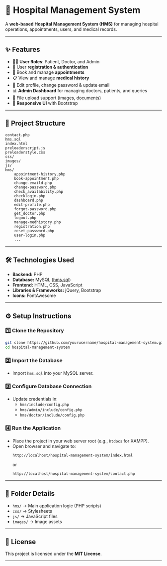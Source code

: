 # 🏥 Hospital Management System  

A **web-based Hospital Management System (HMS)** for managing hospital operations, appointments, users, and medical records.  

---

## ✨ Features  

- 👨‍⚕️ **User Roles**: Patient, Doctor, and Admin  
- 🔑 User **registration & authentication**  
- 📅 Book and manage **appointments**  
- 📋 View and manage **medical history**  
- 📝 Edit profile, change password & update email  
- 📊 **Admin Dashboard** for managing doctors, patients, and queries  
- 📂 File upload support (images, documents)  
- 📱 **Responsive UI** with Bootstrap  

---

## 📂 Project Structure  

```
contact.php
hms.sql
index.html
preloaderscript.js
preloaderstyle.css
css/
images/
js/
hms/
    appointment-history.php
    book-appointment.php
    change-emaild.php
    change-password.php
    check_availability.php
    checklogin.php
    dashboard.php
    edit-profile.php
    forgot-password.php
    get_doctor.php
    logout.php
    manage-medhistory.php
    registration.php
    reset-password.php
    user-login.php
    ...
```

---

## 🛠️ Technologies Used  

- **Backend:** PHP  
- **Database:** MySQL ([hms.sql](hms.sql))  
- **Frontend:** HTML, CSS, JavaScript  
- **Libraries & Frameworks:** jQuery, Bootstrap  
- **Icons:** FontAwesome  

---

## ⚙️ Setup Instructions  

### 1️⃣ Clone the Repository  
```sh
git clone https://github.com/yourusername/hospital-management-system.git](https://github.com/vibhorkolhe-72001/Hospital-Management-System.git
cd hospital-management-system
```

### 2️⃣ Import the Database  
- Import `hms.sql` into your MySQL server.  

### 3️⃣ Configure Database Connection  
- Update credentials in:  
  - `hms/include/config.php`  
  - `hms/admin/include/config.php`  
  - `hms/doctor/include/config.php`  

### 4️⃣ Run the Application  
- Place the project in your web server root (e.g., `htdocs` for XAMPP).  
- Open browser and navigate to:  
  ```
  http://localhost/hospital-management-system/index.html
  ```
  or  
  ```
  http://localhost/hospital-management-system/contact.php
  ```

---

## 📁 Folder Details  

- `hms/` → Main application logic (PHP scripts)  
- `css/` → Stylesheets  
- `js/` → JavaScript files  
- `images/` → Image assets  

---

## 📜 License  

This project is licensed under the **MIT License**.  

---

